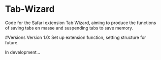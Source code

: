# Tab-Wizard
Code for the Safari extension Tab Wizard, aiming to produce the functions of saving tabs en masse and suspending tabs to save memory. 

#Versions
Version 1.0: Set up extension function, setting structure for future.

In development...
